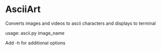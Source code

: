 # AsciiArt
Converts images and videos to ascii characters and displays to terminal

usage: ascii.py image_name

Add -h for additional options
